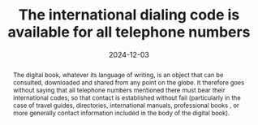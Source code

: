 ---
N: '123'
Rubrique: Internationalisation
title: The international dialing code is available for all telephone numbers
detail: The international dialing code is available for all telephone numbers
abstract: "The digital book, whatever its language of writing, is an object that can be consulted, downloaded and shared from any point on the globe. It therefore goes without saying that all telephone numbers mentioned there must bear their international codes, so that contact is established without fail (particularly in the case of travel guides, directories, international manuals, professional books , or more generally contact information included in the body of the digital book)."
categories: ["Internationalisation"]
agrege: O4123-E034
opquast: '4 123'
indiceebook: '34'
description: "Règle n° 034"
before: "033"
weight: "034"
after: "035"
actif: '1'
layout: rules
date: 2024-12-03
tags: ["Contact"]
objectif: ["Allow immediate use of telephone contact regardless of user context"]
Meo: ["Start each phone number with the two-digit country code preceded by a plus symbol, for example &#34;+33&#34; for France. Replace the zero, which may appear as the first digit, with the country code. Present the telephone number as a series of pairs of numbers separated by a non-breaking space, where the first pair, corresponding to the country code, begins with a plus symbol, and the second pair contains only a figure, to harmonize the rest. For example, &#34;+33 1 00 00 00 00&#34;."]
Controle: ["For each phone number: <ul><li>Check that the two-digit country code appears first, preceded by a plus symbol, for example &#34;+33&#34; for France.</li> <li>Check that the zero, which may appear as the first digit, is replaced by the country code.</li> <li>Check that in its overall form it is a sequence of pairs of numbers separated by a non-breaking space, where the first pair, corresponding to the country code, begins with a plus symbol, and the second pair contains only one digit. For example, &#34;+33 1 00 00 00 00&#34;</li></ul>."]
epubcheck: false
ace: false
humancheck: true
Source: ["Opquast"]
Referentiel: [""]
steps: ["conception", "editorial"]
---